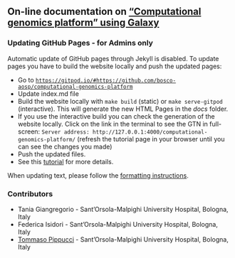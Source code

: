 ## On-line documentation on [“Computational genomics platform” using Galaxy](https://bosco-aosp.github.io/computational-genomics-platform/)

### Updating GitHub Pages - for Admins only
Automatic update of GitHub pages through Jekyll is disabled. To update pages you have to build the website locally and push the updated pages:

 * Go to [`https://gitpod.io/#https://github.com/bosco-aosp/computational-genomics-platform`](https://gitpod.io/#https://github.com/bosco-aosp/computational-genomics-platform)
 * Update index.md file 
 * Build the website locally with `make build` (static) or `make serve-gitpod` (interactive). This will generate the new HTML Pages in the *docs* folder. 
 * If you use the interactive build you can check the generation of the website locally. Click on the link in the terminal to see the GTN in full-screen: `Server address: http://127.0.0.1:4000/computational-genomics-platform/` (refresh the tutorial page in your browser until you can see the changes you made)
 * Push the updated files. 
 * See this [tutorial](https://training.galaxyproject.org/training-material/topics/contributing/tutorials/gitpod/tutorial.html) for more details.

When updating text, please follow the [formatting instructions](https://bosco-aosp.github.io/computational-genomics-platform/syntax.html).

### Contributors
 * Tania Giangregorio - Sant’Orsola-Malpighi University Hospital, Bologna, Italy
 * Federica Isidori - Sant’Orsola-Malpighi University Hospital, Bologna, Italy
 * [Tommaso Pippucci](http://oldwww.aosp.bo.it/content/curriculum?E=154659) - Sant’Orsola-Malpighi University Hospital, Bologna, Italy
